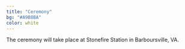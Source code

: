 ```yaml
---
title: "Ceremony"
bg: "#A9B8BA"
color: white
---
```


The ceremony will take place at Stonefire Station in Barboursville, VA.
